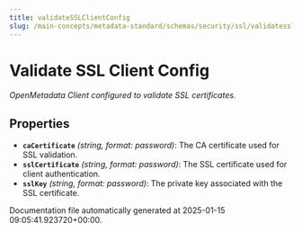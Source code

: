 ```yaml
---
title: validateSSLClientConfig
slug: /main-concepts/metadata-standard/schemas/security/ssl/validatesslclientconfig
---
```


# Validate SSL Client Config

*OpenMetadata Client configured to validate SSL certificates.*

## Properties

- **`caCertificate`** *(string, format: password)*: The CA certificate used for SSL validation.
- **`sslCertificate`** *(string, format: password)*: The SSL certificate used for client authentication.
- **`sslKey`** *(string, format: password)*: The private key associated with the SSL certificate.


Documentation file automatically generated at 2025-01-15 09:05:41.923720+00:00.
